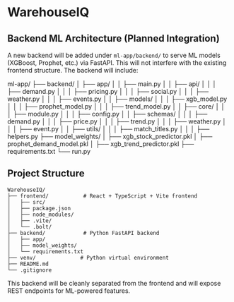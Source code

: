# WarehouseIQ

## Backend ML Architecture (Planned Integration)

A new backend will be added under `ml-app/backend/` to serve ML models (XGBoost, Prophet, etc.) via FastAPI. This will not interfere with the existing frontend structure. The backend will include:

ml-app/
├── backend/
│   ├── app/
│   │   ├── main.py
│   │   ├── api/
│   │   │   ├── demand.py
│   │   │   ├── pricing.py
│   │   │   ├── social.py
│   │   │   ├── weather.py
│   │   │   ├── events.py
│   │   ├── models/
│   │   │   ├── xgb_model.py
│   │   │   ├── prophet_model.py
│   │   │   ├── trend_model.py
│   │   ├── core/
│   │   │   ├── module.py
│   │   │   ├── config.py
│   │   ├── schemas/
│   │   │   ├── demand.py
│   │   │   ├── price.py
│   │   │   ├── trend.py
│   │   │   ├── weather.py
│   │   │   ├── event.py
│   │   ├── utils/
│   │   │   ├── match_titles.py
│   │   │   ├── helpers.py
├── model_weights/
│   ├── xgb_stock_predictor.pkl
│   ├── prophet_demand_model.pkl
│   ├── xgb_trend_predictor.pkl
├── requirements.txt
└── run.py

## Project Structure

```
WarehouseIQ/
├── frontend/           # React + TypeScript + Vite frontend
│   ├── src/
│   ├── package.json
│   ├── node_modules/
│   ├── .vite/
│   └── .bolt/
├── backend/            # Python FastAPI backend
│   ├── app/
│   ├── model_weights/
│   └── requirements.txt
├── venv/              # Python virtual environment
├── README.md
└── .gitignore
```

This backend will be cleanly separated from the frontend and will expose REST endpoints for ML-powered features.